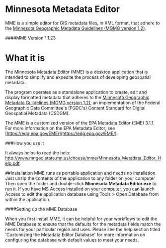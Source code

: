Minnesota Metadata Editor
==========

MME is a simple editor for GIS metadata files, in XML format, that adhere to the [Minnesota Geographic Metadata Guidelines (MGMG version 1.2)](http://www.mngeo.state.mn.us/committee/standards/mgmg/metadata.htm). 

####MME Version
    1.1.23

What it is
==========
The Minnesota Metadata Editor (MME) is a desktop application that is intended to simplify and expedite the process of developing geospatial metadata.  

The program operates as a standalone application to create, edit and display formatted metadata that adheres to the [Minnesota Geographic Metadata Guildelines (MGMG version 1.2)](http://www.mngeo.state.mn.us/committee/standards/mgmg/metadata.htm), an implementation of the Federal Geographic Data Committee's (FGDC's) Content Standard for Digital Geospatial Metadata (CSDGM).  

The MME is a customized version of the EPA Metadata Editor (EME) 3.1.1.  For more information on the EPA Metadata Editor, see [https://edg.epa.gov/EME/](https://edg.epa.gov/EME/). 

###How you use it

It always helps to read the help: http://www.mngeo.state.mn.us/chouse/mme/Minnesota_Metadata_Editor_Help.pdf.

##Installation
MME runs as portable application and needs no installation. Just unzip the contents of the application to any folder on your computer Then open the folder and double-click **Minnesota Metadata Editor.exe** to run it. If you have MS Access installed on your computer, you can launch Access to edit the application database using Tools > Open Database from within the application. 

####Setting up the MME Database

When you first install MME, it can be helpful for your workflows to edit the MME Database to ensure that the defaults for the metadata fields match the needs for your particular region and uses. Please see the help section titled 'Customizing the Metadata Editor Database' for more information on configuring the database with default values to meet your needs. 


